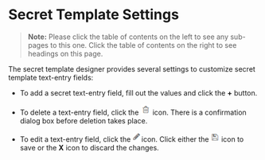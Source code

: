 [title]: # (Secret Template Settings)
[tags]: # (Template)
[priority]: # (1000)

# Secret Template Settings

> **Note:** Please click the table of contents on the left to see any sub-pages to this one. Click the table of contents on the right to see headings on this page.

The secret template designer provides several settings to customize secret template text-entry fields:

- To add a secret text-entry field, fill out the values and click the **+** button. 

- To delete a text-entry field, click the ![1553806254291](images/1553806254291.png) icon. There is a confirmation dialog box before deletion takes place. 

- To edit a text-entry field, click the ![1553806315006](images/1553806315006.png)icon. Click either the ![1553806340594](images/1553806340594.png) icon to save or the **X** icon to discard the changes.
